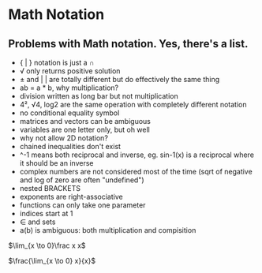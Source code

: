 # Math Notation

## Problems with Math notation. Yes, there's a list.

- { | } notation is just a ∩
- √ only returns positive solution
- ± and | | are totally different but do effectively the same thing
- ab = a * b, why multiplication?
- division written as long bar but not multiplication
- 4², √4, log2 are the same operation with completely different notation
- no conditional equality symbol
- matrices and vectors can be ambiguous
- variables are one letter only, but oh well
- why not allow 2D notation?
- chained inequalities don't exist
- ^-1 means both reciprocal and inverse, eg. sin-1(x) is a reciprocal where it should be an inverse
- complex numbers are not considered most of the time (sqrt of negative and log of zero are often "undefined")
- nested BRACKETS
- exponents are right-associative
- functions can only take one parameter
- indices start at 1
- ∈ and sets
- a(b) is ambiguous: both multiplication and compisition

$\lim_{x \to 0}\frac x x$

$\frac{\lim_{x \to 0} x}{x}$